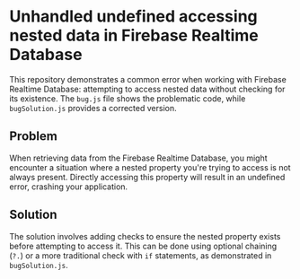 # Unhandled undefined accessing nested data in Firebase Realtime Database

This repository demonstrates a common error when working with Firebase Realtime Database: attempting to access nested data without checking for its existence.  The `bug.js` file shows the problematic code, while `bugSolution.js` provides a corrected version.

## Problem

When retrieving data from the Firebase Realtime Database, you might encounter a situation where a nested property you're trying to access is not always present.  Directly accessing this property will result in an undefined error, crashing your application.

## Solution

The solution involves adding checks to ensure the nested property exists before attempting to access it. This can be done using optional chaining (`?.`) or a more traditional check with `if` statements, as demonstrated in `bugSolution.js`.